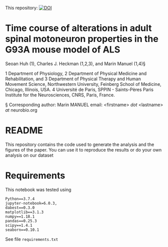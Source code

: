 This repository: [![DOI](https://zenodo.org/badge/264182442.svg)](https://zenodo.org/badge/latestdoi/264182442)

# Time course of alterations in adult spinal motoneuron properties in the G93A mouse model of ALS
Seoan Huh (1), Charles J. Heckman (1,2,3), and Marin Manuel (1,4)§

1 Department of Physiology, 2 Department of Physical Medicine and Rehabilitation, and 3 Department of Physical Therapy and Human Movement Science, Northwestern University, Feinberg School of Medicine, Chicago, Illinois, USA. 4 Université de Paris, SPPIN - Saints-Pères Paris Institute for the Neurosciences, CNRS, Paris, France.

§ Corresponding author: Marin MANUEL email: \<firstname\> _dot_ \<lastname\> _at_ neurobio.org

# README
This repository contains the code used to generate the analysis and the figures of the paper. You can use it to reproduce the results or do your own analysis on our dataset

# Requirements
This notebook was tested using 

    Python==3.7.4
    jupyter-notebook=6.0.3,
    dabest==0.3.0
    matplotlib==3.1.3
    numpy==1.18.1
    pandas==0.25.3
    scipy==1.4.1
    seaborn==0.10.1
    
See file `requirements.txt`
